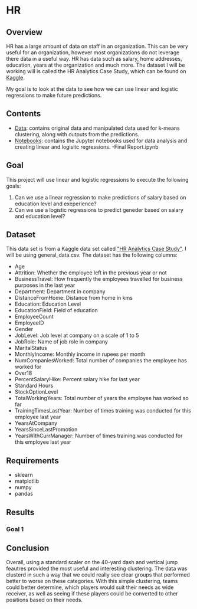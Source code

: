 # HR
 
## Overview

HR has a large amount of data on staff in an organization.  This can be very useful for an organization, however most organizations do not leverage there data in a useful way.  HR has data such as salary, home addresses, education, years at the organization and much more.  The dataset I will be working will is called the HR Analytics Case Study, which can be found on [Kaggle](https://www.kaggle.com/vjchoudhary7/hr-analytics-case-study).

My goal is to look at the data to see how we can use linear and logistic regressions to make future predictions.

## Contents
- [Data](): contains original data and manipulated data used for k-means clustering, along with outputs from the predictions.
- [Notebooks](): contains the Jupyter notebooks used for data analysis and creating linear and logisitc regressions.
-Final Report.ipynb

## Goal

This project will use linear and logistic regressions to execute the following goals:

1) Can we use a linear regression to make predictions of salary based on education level and exeperience?
2) Can we use a logistic regressions to predict geneder based on salary and education level? 


## Dataset

This data set is from a Kaggle data set called ["HR Analytics Case Study"](https://www.kaggle.com/vjchoudhary7/hr-analytics-case-study).  I will be using general_data.csv. The dataset has the following columns:

- Age
- Attrition: Whether the employee left in the previous year or not
- BusinessTravel: How frequently the employees travelled for business purposes in the last year
- Department: Department in company
- DistanceFromHome: Distance from home in kms
- Education: Education Level
- EducationField: Field of education
- EmployeeCount
- EmployeeID
- Gender
- JobLevel: Job level at company on a scale of 1 to 5
- JobRole: Name of job role in company
- MaritalStatus
- MonthlyIncome: Monthly income in rupees per month
- NumCompaniesWorked: Total number of companies the employee has worked for
- Over18
- PercentSalaryHike: Percent salary hike for last year
- Standard Hours
- StockOptionLevel
- TotalWorkingYears: Total number of years the employee has worked so far
- TrainingTimesLastYear: Number of times training was conducted for this employee last year
- YearsAtCompany
- YearsSinceLastPromotion
- YearsWithCurrManager: Number of times training was conducted for this employee last year

## Requirements
- sklearn
- matplotlib
- numpy
- pandas

## Results

### Goal 1

## Conclusion

Overall, using a standard scaler on the 40-yard dash and vertical jump feautres provided the most useful and interesting clustering.  The data was clusterd in such a way that we could really see clear groups that performed better to worse on these categories.  With this simple clustering, teams could better determine, which players would suit their needs as wide receiver, as well as seeing if these players could be converted to other positions based on their needs.
